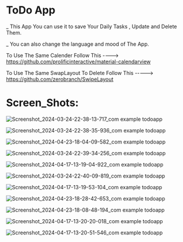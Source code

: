 # ToDo App
_ This App You can use it to save Your Daily Tasks , Update and Delete Them.

_ You can also change the language and mood of The App.

 To Use The Same Calender Follow This ----> https://github.com/prolificinteractive/material-calendarview
 
 To Use The Same SwapLayout To Delete Follow This -----> https://github.com/zerobranch/SwipeLayout


# Screen_Shots:
![Screenshot_2024-03-24-22-38-13-717_com example todoapp](https://github.com/HendSayed25/ToDo_App/assets/125665213/8cd3e251-bc9b-4bbe-a5f3-ef5a657eb379)

![Screenshot_2024-03-24-22-38-35-936_com example todoapp](https://github.com/HendSayed25/ToDo_App/assets/125665213/8c2130cc-cc04-496b-965c-bc6be3b052be)

![Screenshot_2024-04-23-18-04-09-582_com example todoapp](https://github.com/HendSayed25/ToDo_App/assets/125665213/00d84ad1-32b7-4a6b-8fb5-b5d23b5e0e8c)

![Screenshot_2024-03-24-22-39-34-256_com example todoapp](https://github.com/HendSayed25/ToDo_App/assets/125665213/b0bf0aac-91bd-4d65-b8a5-884ca11511ef)

![Screenshot_2024-04-17-13-19-04-922_com example todoapp](https://github.com/HendSayed25/ToDo_App/assets/125665213/edc0eecb-792d-4e0d-850f-0fb3439564f3)

![Screenshot_2024-03-24-22-40-09-819_com example todoapp](https://github.com/HendSayed25/ToDo_App/assets/125665213/be5de15f-c4aa-4c55-a4f4-8cab1987606a)

![Screenshot_2024-04-17-13-19-53-104_com example todoapp](https://github.com/HendSayed25/ToDo_App/assets/125665213/467d8718-f6b6-4f46-91fa-65ac33063015)

![Screenshot_2024-04-23-18-28-42-653_com example todoapp](https://github.com/HendSayed25/ToDo_App/assets/125665213/425aaf0a-01ce-447b-bdb9-1220ab5035b0)

![Screenshot_2024-04-23-18-08-48-194_com example todoapp](https://github.com/HendSayed25/ToDo_App/assets/125665213/817d159c-6003-4216-8fe3-56d094cbbbc2)

![Screenshot_2024-04-17-13-20-20-018_com example todoapp](https://github.com/HendSayed25/ToDo_App/assets/125665213/85075a49-91ed-4d29-9df3-a0f6acd138fb)

![Screenshot_2024-04-17-13-20-51-546_com example todoapp](https://github.com/HendSayed25/ToDo_App/assets/125665213/888f1ca1-95b1-4f9a-8f4d-a7a149ba0a71)


